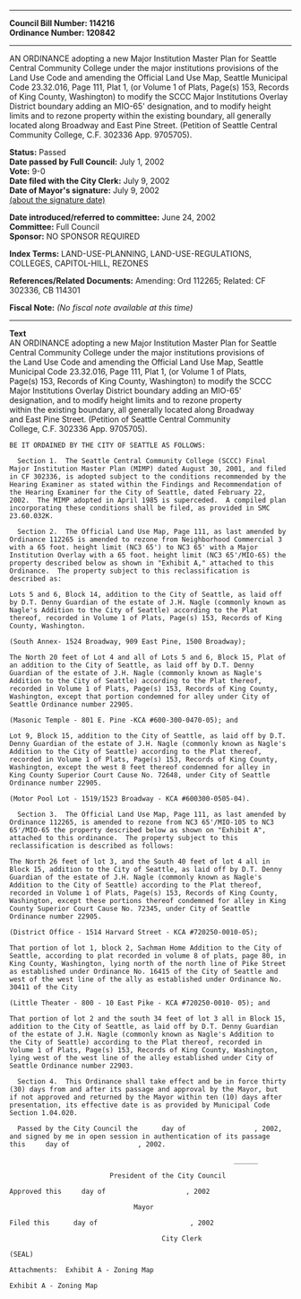 * * * * *  
  
**Council Bill Number: [](#h0)[](#h2)114216**   
**Ordinance Number: 120842**  
  
* * * * *  
  
AN ORDINANCE adopting a new Major Institution Master Plan for Seattle Central Community College under the major institutions provisions of the Land Use Code and amending the Official Land Use Map, Seattle Municipal Code 23.32.016, Page 111, Plat 1, (or Volume 1 of Plats, Page(s) 153, Records of King County, Washington) to modify the SCCC Major Institutions Overlay District boundary adding an MIO-65' designation, and to modify height limits and to rezone property within the existing boundary, all generally located along Broadway and East Pine Street. (Petition of Seattle Central Community College, C.F. 302336 App. 9705705).  
  
**Status:** Passed   
**Date passed by Full Council:** July 1, 2002   
**Vote:** 9-0   
**Date filed with the City Clerk:** July 9, 2002   
**Date of Mayor's signature:** July 9, 2002   
[(about the signature date)](/~public/approvaldate.htm)   
  
  
**Date introduced/referred to committee:** June 24, 2002   
**Committee:** Full Council   
**Sponsor:** NO SPONSOR REQUIRED   
  
**Index Terms:** LAND-USE-PLANNING, LAND-USE-REGULATIONS, COLLEGES, CAPITOL-HILL, REZONES  
  
**References/Related Documents:** Amending: Ord 112265; Related: CF 302336, CB 114301  
  
**Fiscal Note:** *(No fiscal note available at this time)*  
  
* * * * *  
  
**Text**  
    AN ORDINANCE adopting a new Major Institution Master Plan for Seattle  
    Central Community College under the major institutions provisions of  
    the Land Use Code and amending the Official Land Use Map, Seattle  
    Municipal Code 23.32.016, Page 111, Plat 1, (or Volume 1 of Plats,  
    Page(s) 153, Records of King County, Washington) to modify the SCCC  
    Major Institutions Overlay District boundary adding an MIO-65'  
    designation, and to modify height limits and to rezone property  
    within the existing boundary, all generally located along Broadway  
    and East Pine Street.  (Petition of Seattle Central Community  
    College, C.F. 302336 App. 9705705).  
  
    BE IT ORDAINED BY THE CITY OF SEATTLE AS FOLLOWS:  
  
      Section 1.  The Seattle Central Community College (SCCC) Final  
    Major Institution Master Plan (MIMP) dated August 30, 2001, and filed  
    in CF 302336, is adopted subject to the conditions recommended by the  
    Hearing Examiner as stated within the Findings and Recommendation of  
    the Hearing Examiner for the City of Seattle, dated February 22,  
    2002.  The MIMP adopted in April 1985 is superceded.  A compiled plan  
    incorporating these conditions shall be filed, as provided in SMC  
    23.60.032K.  
  
      Section 2.  The Official Land Use Map, Page 111, as last amended by  
    Ordinance 112265 is amended to rezone from Neighborhood Commercial 3  
    with a 65 foot. height limit (NC3 65') to NC3 65' with a Major  
    Institution Overlay with a 65 foot. height limit (NC3 65'/MIO-65) the  
    property described below as shown in "Exhibit A," attached to this  
    Ordinance.  The property subject to this reclassification is  
    described as:  
  
    Lots 5 and 6, Block 14, addition to the City of Seattle, as laid off  
    by D.T. Denny Guardian of the estate of J.H. Nagle (commonly known as  
    Nagle's Addition to the City of Seattle) according to the Plat  
    thereof, recorded in Volume 1 of Plats, Page(s) 153, Records of King  
    County, Washington.  
  
    (South Annex- 1524 Broadway, 909 East Pine, 1500 Broadway);  
  
    The North 20 feet of Lot 4 and all of Lots 5 and 6, Block 15, Plat of  
    an addition to the City of Seattle, as laid off by D.T. Denny  
    Guardian of the estate of J.H. Nagle (commonly known as Nagle's  
    Addition to the City of Seattle) according to the Plat thereof,  
    recorded in Volume 1 of Plats, Page(s) 153, Records of King County,  
    Washington, except that portion condemned for alley under City of  
    Seattle Ordinance number 22905.  
  
    (Masonic Temple - 801 E. Pine -KCA #600-300-0470-05); and  
  
    Lot 9, Block 15, addition to the City of Seattle, as laid off by D.T.  
    Denny Guardian of the estate of J.H. Nagle (commonly known as Nagle's  
    Addition to the City of Seattle) according to the Plat thereof,  
    recorded in Volume 1 of Plats, Page(s) 153, Records of King County,  
    Washington, except the west 8 feet thereof condemned for alley in  
    King County Superior Court Cause No. 72648, under City of Seattle  
    Ordinance number 22905.  
  
    (Motor Pool Lot - 1519/1523 Broadway - KCA #600300-0505-04).  
  
      Section 3.  The Official Land Use Map, Page 111, as last amended by  
    Ordinance 112265, is amended to rezone from NC3 65'/MIO-105 to NC3  
    65'/MIO-65 the property described below as shown on "Exhibit A",  
    attached to this ordinance.  The property subject to this  
    reclassification is described as follows:  
  
    The North 26 feet of lot 3, and the South 40 feet of lot 4 all in  
    Block 15, addition to the City of Seattle, as laid off by D.T. Denny  
    Guardian of the estate of J.H. Nagle (commonly known as Nagle's  
    Addition to the City of Seattle) according to the Plat thereof,  
    recorded in Volume 1 of Plats, Page(s) 153, Records of King County,  
    Washington, except these portions thereof condemned for alley in King  
    County Superior Court Cause No. 72345, under City of Seattle  
    Ordinance number 22905.  
  
    (District Office - 1514 Harvard Street - KCA #720250-0010-05);  
  
    That portion of lot 1, block 2, Sachman Home Addition to the City of  
    Seattle, according to plat recorded in volume 8 of plats, page 80, in  
    King County, Washington, lying north of the north line of Pike Street  
    as established under Ordinance No. 16415 of the City of Seattle and  
    west of the west line of the ally as established under Ordinance No.  
    30411 of the City  
  
    (Little Theater - 800 - 10 East Pike - KCA #720250-0010- 05); and  
  
    That portion of lot 2 and the south 34 feet of lot 3 all in Block 15,  
    addition to the City of Seattle, as laid off by D.T. Denny Guardian  
    of the estate of J.H. Nagle (commonly known as Nagle's Addition to  
    the City of Seattle) according to the Plat thereof, recorded in  
    Volume 1 of Plats, Page(s) 153, Records of King County, Washington,  
    lying west of the west line of the alley established under City of  
    Seattle Ordinance number 22903.  
  
      Section 4.  This Ordinance shall take effect and be in force thirty  
    (30) days from and after its passage and approval by the Mayor, but  
    if not approved and returned by the Mayor within ten (10) days after  
    presentation, its effective date is as provided by Municipal Code  
    Section 1.04.020.  
  
      Passed by the City Council the      day of                 , 2002,  
    and signed by me in open session in authentication of its passage  
    this     day of                 , 2002.  
  
                                                            ______  
  
                             President of the City Council  
  
    Approved this     day of                    , 2002  
  
                                   Mayor  
  
    Filed this      day of                       , 2002  
  
                                          City Clerk  
  
    (SEAL)  
  
    Attachments:  Exhibit A - Zoning Map  
  
    Exhibit A - Zoning Map  
